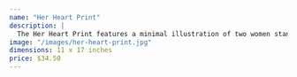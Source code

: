 ```yaml
---
name: "Her Heart Print"
description: |
  The Her Heart Print features a minimal illustration of two women standing in a field under the moonlight. This print is available as a 11 x 17 inch matte poster. This illustration was drawn in Adobe Photoshop. It took approximately 12 hours to complete. Frame not included.
image: "/images/her-heart-print.jpg"
dimensions: 11 x 17 inches
price: $34.50
---
```

